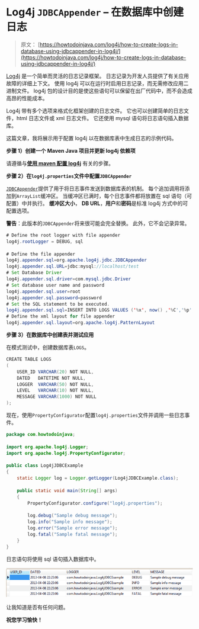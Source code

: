 # Log4j `JDBCAppender` – 在数据库中创建日志

> 原文： [https://howtodoinjava.com/log4j/how-to-create-logs-in-database-using-jdbcappender-in-log4j/](https://howtodoinjava.com/log4j/how-to-create-logs-in-database-using-jdbcappender-in-log4j/)

[Log4j](//howtodoinjava.com/category/frameworks/log4j/ "log4j tutorials") 是一个简单而灵活的日志记录框架。 日志记录为开发人员提供了有关应用故障的详细上下文。 使用 log4j 可以在运行时启用日志记录，而无需修改应用二进制文件。 log4j 包的设计目的是使这些语句可以保留在出厂代码中，而不会造成高昂的性能成本。

Log4j 带有多个选项来格式化框架创建的日志文件。 它也可以创建简单的日志文件，html 日志文件或 xml 日志文件。 它还使用 mysql 语句将日志语句插入数据库。

这篇文章，我将展示用于配置 log4j 以在数据库表中生成日志的示例代码。

**步骤 1）创建一个 Maven Java 项目并更新 log4j 依赖项**

请遵循与[**使用 maven 配置 log4j**](//howtodoinjava.com/log4j/how-to-configure-log4j-using-maven/ "How to configure log4j using maven") 有关的步骤。

**步骤 2）在`log4j.properties`文件中配置`JDBCAppender`**

[`JDBCAppender`](https://logging.apache.org/log4j/1.2/apidocs/org/apache/log4j/jdbc/JDBCAppender.html "JDBCAppender")提供了用于将日志事件发送到数据库表的机制。 每个追加调用将添加到`ArrayList`缓冲区。 当缓冲区已满时，每个日志事件都将放置在 sql 语句（可配置）中并执行。 **缓冲区大小**， **DB URL**，**用户**和**密码**是标准 log4j 方式中的可配置选项。

**警告**：此版本的`JDBCAppender`将来很可能会完全替换。 此外，它不会记录异常。

```java
# Define the root logger with file appender
log4j.rootLogger = DEBUG, sql

# Define the file appender
log4j.appender.sql=org.apache.log4j.jdbc.JDBCAppender
log4j.appender.sql.URL=jdbc:mysql://localhost/test
# Set Database Driver
log4j.appender.sql.driver=com.mysql.jdbc.Driver
# Set database user name and password
log4j.appender.sql.user=root
log4j.appender.sql.password=password
# Set the SQL statement to be executed.
log4j.appender.sql.sql=INSERT INTO LOGS VALUES ('%x', now() ,'%C','%p','%m')
# Define the xml layout for file appender
log4j.appender.sql.layout=org.apache.log4j.PatternLayout
```

**步骤 3）在数据库中创建表并测试应用**

在模式测试中，创建数据库表`LOGS`。

```java
CREATE TABLE LOGS
(
	USER_ID VARCHAR(20) NOT NULL,
	DATED   DATETIME NOT NULL,
	LOGGER  VARCHAR(50) NOT NULL,
	LEVEL   VARCHAR(10) NOT NULL,
	MESSAGE VARCHAR(1000) NOT NULL
);
```

现在，使用`PropertyConfigurator`配置`log4j.properties`文件并调用一些日志事件。

```java
package com.howtodoinjava;

import org.apache.log4j.Logger;
import org.apache.log4j.PropertyConfigurator;

public class Log4jJDBCExample
{
	static Logger log = Logger.getLogger(Log4jJDBCExample.class);

	public static void main(String[] args)
	{
		PropertyConfigurator.configure("log4j.properties");

		log.debug("Sample debug message");
		log.info("Sample info message");
		log.error("Sample error message");
		log.fatal("Sample fatal message");
	}
}

```

日志语句将使用 sql 语句插入数据库中。

![log4j-jdbc-example](img/b26c3f327b3e08101fc41cf2a1a1b507.png)

让我知道是否有任何问题。

**祝您学习愉快！**